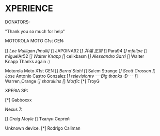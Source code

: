 XPERIENCE 
=========

DONATORS:

"Thank you so much for help"

MOTOROLA MOTO G1st GEN:

[*] Lee Mulligan [lmulli]
[*] JAPOINA92
[*] 井浦 正崇
[*] Para94
[*] mfelipe
[*] miguelAr52
[*] Walter Knapp 
[*] celikbasm
[*] Alessandro Sarri
[*] Walter Knapp Thanks again :)

Motorola Moto X1st GEN
[*] Bernd Stahl
[*] Salem Strange
[*] Scott Crosson
[*] Jose Antonio Castro Gonzalez
[*] televisiontv ---Big thanks :D---
[*] Warren_Orange
[*] sharukins
[*] _Morfic_
[*] TroyG

XPERIA SP:

[*] Gabboxxx

Nexus 7:

[*] Craig Moyle
[*] Ткалун Сергей

Unknown device.
[*] Rodrigo Caliman
